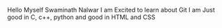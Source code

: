 Hello
Myself Swaminath Nalwar
I am Excited to learn about Git
I am Just good in C, c++, python and good in HTML and CSS
